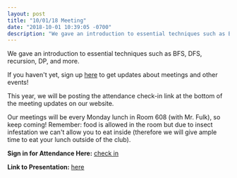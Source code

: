```yaml
---
layout: post
title: "10/01/18 Meeting"
date: "2018-10-01 10:39:05 -0700"
description: "We gave an introduction to essential techniques such as BFS, DFS, recursion, DP, and more."
---
```


We gave an introduction to essential techniques such as BFS, DFS, recursion, DP, and more.

If you haven't yet, sign up [here](https://docs.google.com/forms/d/e/1FAIpQLScqeJtI9uLbAoQAw8n1b29hMcaqTm-Pf8CvlNiwOucu6s2ydA/viewform) to get updates about meetings and other events!

This year, we will be posting the attendance check-in link at the bottom of the meeting updates on our website. 

Our meetings will be every Monday lunch in Room 608 (with Mr. Fulk), so keep coming! Remember: food is allowed in the room but due to insect infestation we can't allow you to eat inside (therefore we will give ample time to eat your lunch outside of the club).

**Sign in for Attendance Here:** [check in](http://tinyurl.com/lhscs1001)

**Link to Presentation:** [here](https://docs.google.com/presentation/d/1oJeNNisi-ZlTMSW5OrZlD9XIz8xQI07d0kEBsB5l9es/edit?usp=sharing)
